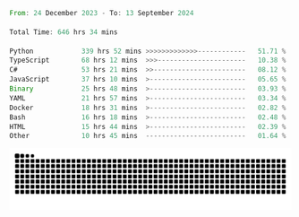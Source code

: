 <!--START_SECTION:waka-->

```rust
From: 24 December 2023 - To: 13 September 2024

Total Time: 646 hrs 34 mins

Python            339 hrs 52 mins >>>>>>>>>>>>>------------   51.71 %
TypeScript        68 hrs 12 mins  >>>----------------------   10.38 %
C#                53 hrs 21 mins  >>-----------------------   08.12 %
JavaScript        37 hrs 10 mins  >------------------------   05.65 %
Binary            25 hrs 48 mins  >------------------------   03.93 %
YAML              21 hrs 57 mins  >------------------------   03.34 %
Docker            18 hrs 31 mins  >------------------------   02.82 %
Bash              16 hrs 18 mins  >------------------------   02.48 %
HTML              15 hrs 44 mins  >------------------------   02.39 %
Other             10 hrs 45 mins  -------------------------   01.64 %
```

<!--END_SECTION:waka-->


<picture>
  <source media="(prefers-color-scheme: dark)" srcset="https://raw.githubusercontent.com/jeerawut97/jeerawut97/output/github-contribution-grid-snake.svg">
  <img alt="github contribution grid snake animation" src="https://raw.githubusercontent.com/jeerawut97/jeerawut97/output/github-contribution-grid-snake.svg">
</picture>
